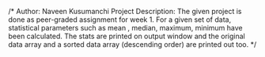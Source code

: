 /* Author: Naveen Kusumanchi
   Project Description:
   The given project is done as peer-graded assignment for week 1.
   For a given set of data, statistical parameters such as mean , 
   median, maximum, minimum have been calculated.
   The stats are printed on output window and the original data array
   and a sorted data array (descending order) are printed out too. */
